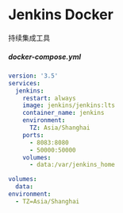 # Jenkins Docker

持续集成工具

##### docker-compose.yml

```yaml
version: '3.5'
services:
  jenkins:
    restart: always
    image: jenkins/jenkins:lts
    container_name: jenkins
    environment:
      TZ: Asia/Shanghai
    ports:
      - 8083:8080
      - 50000:50000
    volumes:
      - data:/var/jenkins_home

volumes:
  data:
environment:
  - TZ=Asia/Shanghai  
```

